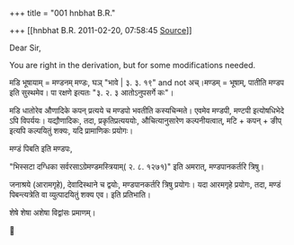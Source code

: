 +++
title = "001 hnbhat B.R."

+++
[[hnbhat B.R.	2011-02-20, 07:58:45 [Source](https://groups.google.com/g/bvparishat/c/X20449vt7JE)]]



Dear Sir,

  

You are right in the derivation, but for some modifications needed.

  

मडि भूषायाम् = मण्डनम् मण्डः, घञ् "भावे \| ३. ३. १९" and not अच्।मण्डम् = भूषाम्, पातीति मण्डप इति सुस्थमेव। पा रक्षणे इत्यतः "३. २. ३ आतोऽनुपसर्गे कः"।

  

मडि धातोरेव औणादिके कपन् प्रत्यये च मण्डपो भवतीति कस्यचिन्मते। एवमेव मण्डपी, मण्टपी इत्योषधिभेदे ऽपि विपर्ययः। यद्यौणादिकः, तदा, प्रकृतिप्रत्यययोः, औचित्यानुसारेण कल्पनीयत्वात्, मटि + कपन् + ङीप् इत्यपि कल्पयितुं शक्यः, यदि प्रामाणिकः प्रयोगः।

  

मण्डं पिबति इति मण्डपः,

"भिस्सटा दग्धिका सर्वरसाऽग्रेमण्डमस्त्रियाम्( २. ८. १२७१)" इति अमरात्, मण्डपानकर्तरि त्रिषु।

  

जनाश्रये (आरामगृहे), देवादिस्थाने च द्वयोः, मण्डपानकर्तरि त्रिषु प्रयोगः। यदा आरमगृहे प्रयोगः, तदा, मण्डं पिबन्त्यत्रेति वा व्युत्पादयितुं शक्य एव। इति प्रतिभाति।

  

शेषे शेषा अशेषा विद्वांसः प्रमाणम्।



